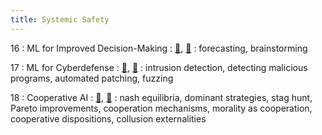 ```yaml
---
title: Systemic Safety
---
```


16
: ML for Improved Decision-Making
    : [🛝](https://docs.google.com/presentation/d/1HmbLzwmx4IiqoIlhoZ0uDTdLxCP31O3XM9mhJOlJRYM/edit?usp=sharing), [📖]()
: forecasting, brainstorming

17
: ML for Cyberdefense
  : [🛝](https://docs.google.com/presentation/d/169h2BwK8U7CvPPYiCMEww3NxvpdKEP-Aes_iE5PS6pA/edit?usp=sharing), [📖]()
: intrusion detection, detecting malicious programs, automated patching, fuzzing

18
: Cooperative AI
  : [🛝](https://docs.google.com/presentation/d/1d5dryLUmW2bqQaCak4PxOPD3gqk2qeeW2ZwAB74ixhQ/edit?usp=sharing), [📖]()
: nash equilibria, dominant strategies, stag hunt, Pareto improvements, cooperation mechanisms, morality as cooperation, cooperative dispositions, collusion externalities

